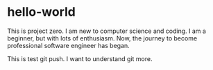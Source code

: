 # hello-world

This is project zero.
I am new to computer science and coding.
I am a beginner, but with lots of enthusiasm.
Now, the journey to become professional software engineer has began.

This is test git push.
I want to understand git more.